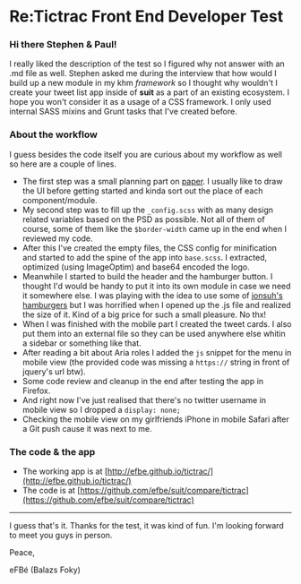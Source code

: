 # Re:Tictrac Front End Developer Test

### Hi there Stephen & Paul!

I really liked the description of the test so I figured why not answer with an .md file as well. Stephen asked me during the interview that how would I build up a new module in my khm *framework* so I thought why wouldn't I create your tweet list app inside of **suit** as a part of an existing ecosystem. I hope you won't consider it as a usage of a CSS framework. I only used internal SASS mixins and Grunt tasks that I've created before.

### About the workflow

I guess besides the code itself you are curious about my workflow as well so here are a couple of lines.

* The first step was a small planning part on [paper](https://www.dropbox.com/s/oedwt427kmq6e6x/Photo%2005-05-16%2009%2007%2034.jpg?dl=0). I usually like to draw the UI before getting started and kinda sort out the place of each component/module.
* My second step was to fill up the `_config.scss` with as many design related variables based on the PSD as possible. Not all of them of course, some of them like the `$border-width` came up in the end when I reviewed my code.
* After this I've created the empty files, the CSS config for minification and started to add the spine of the app into `base.scss`. I extracted, optimized (using ImageOptim) and base64 encoded the logo. 
* Meanwhile I started to build the header and the hamburger button. I thought I'd would be handy to put it into its own module in case we need it somewhere else. I was playing with the idea to use some of [jonsuh's hamburgers](https://github.com/jonsuh/hamburgers) but I was horrified when I opened up the .js file and realized the size of it. Kind of a big price for such a small pleasure. No thx!
* When I was finished with the mobile part I created the tweet cards. I also put them into an external file so they can be used anywhere else whitin a sidebar or something like that.
* After reading a bit about Aria roles I added the `js` snippet for the menu in mobile view (the provided code was missing a `https://` string in front of jquery's url btw).
* Some code review and cleanup in the end after testing the app in Firefox.
* And right now I've just realised that there's no twitter username in mobile view so I dropped a `display: none;`
* Checking the mobile view on my girlfriends iPhone in mobile Safari after a Git push cause it was next to me.

### The code & the app
* The working app is at [http://efbe.github.io/tictrac/](http://efbe.github.io/tictrac/)
* The code is at [https://github.com/efbe/suit/compare/tictrac](https://github.com/efbe/suit/compare/tictrac)

---

I guess that's it. Thanks for the test, it was kind of fun. I'm looking forward to meet you guys in person.

Peace,

eFBé (Balazs Foky)
